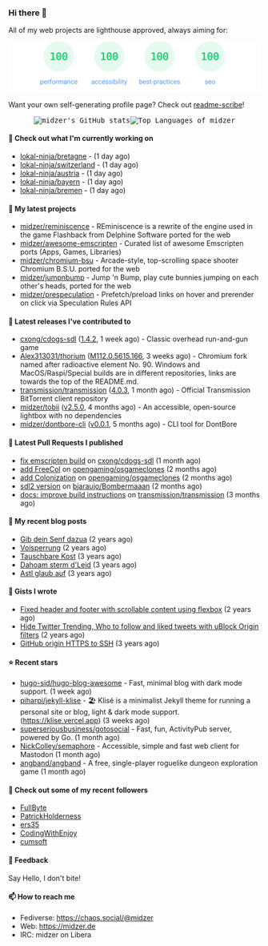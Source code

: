 ### Hi there 👋

All of my web projects are lighthouse approved, always aiming for:

<p align="center">
  <kbd><img src="https://github.com/midzer/midzer/blob/master/lighthouse.svg" alt="Lighthouse score 100s"></kbd>
</p>

Want your own self-generating profile page? Check out [readme-scribe](https://github.com/muesli/readme-scribe)!

<p align="center">
  <kbd><img src="https://github-readme-stats.vercel.app/api?username=midzer&show_icons=true&hide_title=true&hide_border=true&theme=tokyonight" alt="midzer's GitHub stats"><img height="165" src="https://github-readme-stats.vercel.app/api/top-langs/?username=midzer&layout=compact&langs_count=8&hide_border=true&theme=tokyonight" alt="Top Languages of midzer"></kbd>
</p>

#### 👷 Check out what I'm currently working on

- [lokal-ninja/bretagne](https://github.com/lokal-ninja/bretagne) -  (1 day ago)
- [lokal-ninja/switzerland](https://github.com/lokal-ninja/switzerland) -  (1 day ago)
- [lokal-ninja/austria](https://github.com/lokal-ninja/austria) -  (1 day ago)
- [lokal-ninja/bayern](https://github.com/lokal-ninja/bayern) -  (1 day ago)
- [lokal-ninja/bremen](https://github.com/lokal-ninja/bremen) -  (1 day ago)

#### 🌱 My latest projects

- [midzer/reminiscence](https://github.com/midzer/reminiscence) - REminiscence is a rewrite of the engine used in the game Flashback from Delphine Software ported for the web
- [midzer/awesome-emscripten](https://github.com/midzer/awesome-emscripten) - Curated list of awesome Emscripten ports (Apps, Games, Libraries)
- [midzer/chromium-bsu](https://github.com/midzer/chromium-bsu) - Arcade-style, top-scrolling space shooter Chromium B.S.U. ported for the web
- [midzer/jumpnbump](https://github.com/midzer/jumpnbump) - Jump &#39;n Bump, play cute bunnies jumping on each other&#39;s heads, ported for the web
- [midzer/prespeculation](https://github.com/midzer/prespeculation) - Prefetch/preload links on hover and prerender on click via Speculation Rules API

#### 🔭 Latest releases I've contributed to

- [cxong/cdogs-sdl](https://github.com/cxong/cdogs-sdl) ([1.4.2](https://github.com/cxong/cdogs-sdl/releases/tag/1.4.2), 1 week ago) - Classic overhead run-and-gun game
- [Alex313031/thorium](https://github.com/Alex313031/thorium) ([M112.0.5615.166](https://github.com/Alex313031/thorium/releases/tag/M112.0.5615.166), 3 weeks ago) - Chromium fork named after radioactive element No. 90. Windows and MacOS/Raspi/Special builds are in different repositories, links are towards the top of the README.md.
- [transmission/transmission](https://github.com/transmission/transmission) ([4.0.3](https://github.com/transmission/transmission/releases/tag/4.0.3), 1 month ago) - Official Transmission BitTorrent client repository
- [midzer/tobii](https://github.com/midzer/tobii) ([v2.5.0](https://github.com/midzer/tobii/releases/tag/v2.5.0), 4 months ago) - An accessible, open-source lightbox with no dependencies
- [midzer/dontbore-cli](https://github.com/midzer/dontbore-cli) ([v0.0.1](https://github.com/midzer/dontbore-cli/releases/tag/v0.0.1), 5 months ago) - CLI tool for DontBore

#### 🔨 Latest Pull Requests I published

- [fix emscripten build](https://github.com/cxong/cdogs-sdl/pull/759) on [cxong/cdogs-sdl](https://github.com/cxong/cdogs-sdl) (1 month ago)
- [add FreeCol](https://github.com/opengaming/osgameclones/pull/2048) on [opengaming/osgameclones](https://github.com/opengaming/osgameclones) (2 months ago)
- [add Colonization](https://github.com/opengaming/osgameclones/pull/2047) on [opengaming/osgameclones](https://github.com/opengaming/osgameclones) (2 months ago)
- [sdl2 version](https://github.com/bjaraujo/Bombermaaan/pull/54) on [bjaraujo/Bombermaaan](https://github.com/bjaraujo/Bombermaaan) (2 months ago)
- [docs: improve build instructions](https://github.com/transmission/transmission/pull/4980) on [transmission/transmission](https://github.com/transmission/transmission) (3 months ago)

#### 📜 My recent blog posts

- [Gib dein Senf dazua](https://ampergai.de/2021/02/001/) (2 years ago)
- [Voisperrung](https://ampergai.de/2020/08/001/) (2 years ago)
- [Tauschbare Kost](https://ampergai.de/2020/04/001/) (3 years ago)
- [Dahoam sterm d&#39;Leid](https://ampergai.de/2020/03/001/) (3 years ago)
- [Astl glaub auf](https://ampergai.de/2020/02/001/) (3 years ago)

#### 📓 Gists I wrote

- [Fixed header and footer with scrollable content using flexbox](https://gist.github.com/3893ce8c0bec6f805ec1a7bb3269775d) (2 years ago)
- [Hide Twitter Trending, Who to follow and liked tweets with uBlock Origin filters](https://gist.github.com/1afc39bdf5adbfe0020d1c2212b76b87) (2 years ago)
- [GitHub origin HTTPS to SSH](https://gist.github.com/3ceba8ad7d956e02d9e920b121d8d059) (3 years ago)

#### ⭐ Recent stars

- [hugo-sid/hugo-blog-awesome](https://github.com/hugo-sid/hugo-blog-awesome) - Fast, minimal blog with dark mode support. (1 week ago)
- [piharpi/jekyll-klise](https://github.com/piharpi/jekyll-klise) - :beach_umbrella: Klisé is a minimalist Jekyll theme for running a personal site or blog, light &amp; dark mode support. (https://klise.vercel.app) (3 weeks ago)
- [superseriousbusiness/gotosocial](https://github.com/superseriousbusiness/gotosocial) - Fast, fun, ActivityPub server, powered by Go. (1 month ago)
- [NickColley/semaphore](https://github.com/NickColley/semaphore) - Accessible, simple and fast web client for Mastodon (1 month ago)
- [angband/angband](https://github.com/angband/angband) - A free, single-player roguelike dungeon exploration game (1 month ago)

#### 👯 Check out some of my recent followers

- [FullByte](https://github.com/FullByte)
- [PatrickHolderness](https://github.com/PatrickHolderness)
- [ers35](https://github.com/ers35)
- [CodingWithEnjoy](https://github.com/CodingWithEnjoy)
- [cumsoft](https://github.com/cumsoft)

#### 💬 Feedback

Say Hello, I don't bite!

#### 📫 How to reach me

- Fediverse: https://chaos.social/@midzer
- Web: https://midzer.de
- IRC: midzer on Libera
